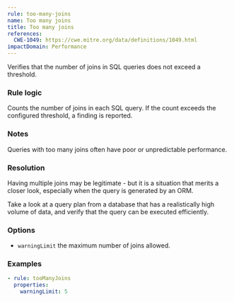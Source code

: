 ```yaml
---
rule: too-many-joins
name: Too many joins
title: Too many joins
references:
  CWE-1049: https://cwe.mitre.org/data/definitions/1049.html
impactDomain: Performance
---
```


Verifies that the number of joins in SQL queries does not exceed a threshold.

### Rule logic

Counts the number of joins in each SQL query. If the count exceeds the configured threshold, a
finding is reported.

### Notes

Queries with too many joins often have poor or unpredictable performance.

### Resolution

Having multiple joins may be legitimate - but it is a situation that merits a closer look,
especially when the query is generated by an ORM.

Take a look at a query plan from a database that has a realistically high volume of data, and verify
that the query can be executed efficiently.

### Options

- `warningLimit` the maximum number of joins allowed.

### Examples

```yaml
- rule: tooManyJoins
  properties:
    warningLimit: 5
```
